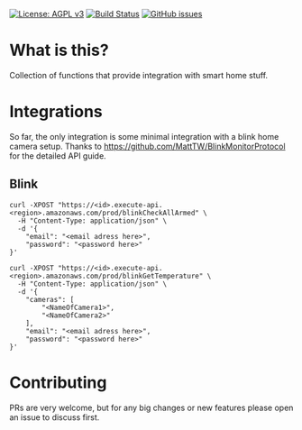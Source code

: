 [![License: AGPL v3](https://img.shields.io/github/license/tstibbs/smart-home-integration?color=blue)](LICENSE)
[![Build Status](https://github.com/tstibbs/smart-home-integration/workflows/CI/badge.svg)](https://github.com/tstibbs/smart-home-integration/actions?query=workflow%3ACI)
[![GitHub issues](https://img.shields.io/github/issues/tstibbs/smart-home-integration.svg)](https://github.com/tstibbs/smart-home-integration/issues)

# What is this?

Collection of functions that provide integration with smart home stuff.

# Integrations

So far, the only integration is some minimal integration with a blink home camera setup. Thanks to https://github.com/MattTW/BlinkMonitorProtocol for the detailed API guide.

## Blink

```
curl -XPOST "https://<id>.execute-api.<region>.amazonaws.com/prod/blinkCheckAllArmed" \
  -H "Content-Type: application/json" \
  -d '{
    "email": "<email adress here>",
    "password": "<password here>"
}'
```

```
curl -XPOST "https://<id>.execute-api.<region>.amazonaws.com/prod/blinkGetTemperature" \
  -H "Content-Type: application/json" \
  -d '{
    "cameras": [
        "<NameOfCamera1>",
        "<NameOfCamera2>"
    ],
    "email": "<email adress here>",
    "password": "<password here>"
}'
```

# Contributing

PRs are very welcome, but for any big changes or new features please open an issue to discuss first.
